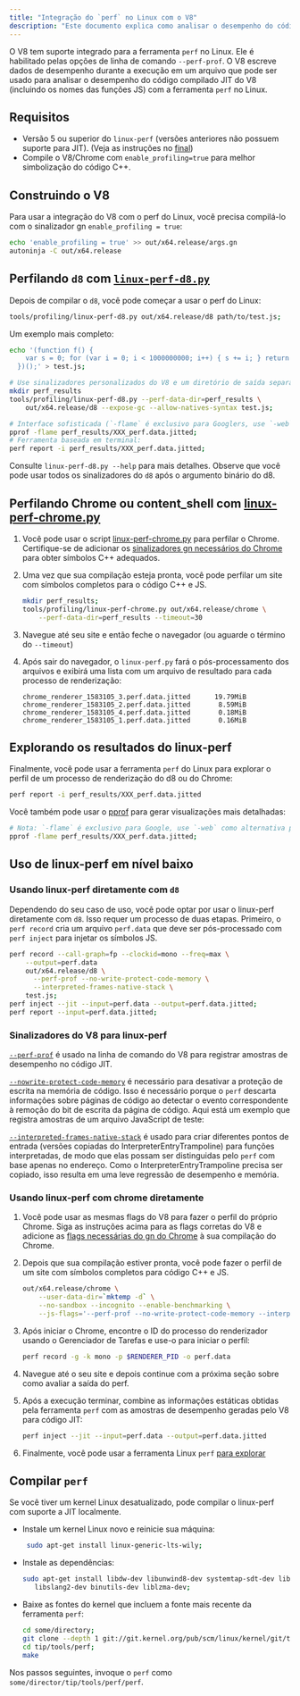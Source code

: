 ```yaml
---
title: "Integração do `perf` no Linux com o V8"
description: "Este documento explica como analisar o desempenho do código compilado JIT do V8 com a ferramenta `perf` no Linux."
---
```

O V8 tem suporte integrado para a ferramenta `perf` no Linux. Ele é habilitado pelas opções de linha de comando `--perf-prof`.
O V8 escreve dados de desempenho durante a execução em um arquivo que pode ser usado para analisar o desempenho do código compilado JIT do V8 (incluindo os nomes das funções JS) com a ferramenta `perf` no Linux.

## Requisitos

- Versão 5 ou superior do `linux-perf` (versões anteriores não possuem suporte para JIT). (Veja as instruções no [final](#build-perf))
- Compile o V8/Chrome com `enable_profiling=true` para melhor simbolização do código C++.

## Construindo o V8

Para usar a integração do V8 com o perf do Linux, você precisa compilá-lo com o sinalizador gn `enable_profiling = true`:

```bash
echo 'enable_profiling = true' >> out/x64.release/args.gn
autoninja -C out/x64.release
```

## Perfilando `d8` com [`linux-perf-d8.py`](https://source.chromium.org/search?q=linux-perf-d8.py)

Depois de compilar o `d8`, você pode começar a usar o perf do Linux:

```bash
tools/profiling/linux-perf-d8.py out/x64.release/d8 path/to/test.js;
```

Um exemplo mais completo:

```bash
echo '(function f() {
    var s = 0; for (var i = 0; i < 1000000000; i++) { s += i; } return s;
  })();' > test.js;

# Use sinalizadores personalizados do V8 e um diretório de saída separado para menos confusão:
mkdir perf_results
tools/profiling/linux-perf-d8.py --perf-data-dir=perf_results \
    out/x64.release/d8 --expose-gc --allow-natives-syntax test.js;

# Interface sofisticada (`-flame` é exclusivo para Googlers, use `-web` como alternativa pública):
pprof -flame perf_results/XXX_perf.data.jitted;
# Ferramenta baseada em terminal:
perf report -i perf_results/XXX_perf.data.jitted;
```

Consulte `linux-perf-d8.py --help` para mais detalhes. Observe que você pode usar todos os sinalizadores do `d8` após o argumento binário do d8.


## Perfilando Chrome ou content_shell com [linux-perf-chrome.py](https://source.chromium.org/search?q=linux-perf-chrome.py)

1. Você pode usar o script [linux-perf-chrome.py](https://source.chromium.org/search?q=linux-perf-chrome.py) para perfilar o Chrome. Certifique-se de adicionar os [sinalizadores gn necessários do Chrome](https://chromium.googlesource.com/chromium/src/+/master/docs/profiling.md#General-checkout-setup) para obter símbolos C++ adequados.

1. Uma vez que sua compilação esteja pronta, você pode perfilar um site com símbolos completos para o código C++ e JS.

    ```bash
    mkdir perf_results;
    tools/profiling/linux-perf-chrome.py out/x64.release/chrome \
        --perf-data-dir=perf_results --timeout=30
    ```

1. Navegue até seu site e então feche o navegador (ou aguarde o término do `--timeout`)
1. Após sair do navegador, o `linux-perf.py` fará o pós-processamento dos arquivos e exibirá uma lista com um arquivo de resultado para cada processo de renderização:

   ```
   chrome_renderer_1583105_3.perf.data.jitted      19.79MiB
   chrome_renderer_1583105_2.perf.data.jitted       8.59MiB
   chrome_renderer_1583105_4.perf.data.jitted       0.18MiB
   chrome_renderer_1583105_1.perf.data.jitted       0.16MiB
   ```

## Explorando os resultados do linux-perf

Finalmente, você pode usar a ferramenta `perf` do Linux para explorar o perfil de um processo de renderização do d8 ou do Chrome:

```bash
perf report -i perf_results/XXX_perf.data.jitted
```

Você também pode usar o [pprof](https://github.com/google/pprof) para gerar visualizações mais detalhadas:

```bash
# Nota: `-flame` é exclusivo para Google, use `-web` como alternativa pública:
pprof -flame perf_results/XXX_perf.data.jitted;
```

## Uso de linux-perf em nível baixo

### Usando linux-perf diretamente com `d8`

Dependendo do seu caso de uso, você pode optar por usar o linux-perf diretamente com `d8`.
Isso requer um processo de duas etapas. Primeiro, o `perf record` cria um arquivo `perf.data` que deve ser pós-processado com `perf inject` para injetar os símbolos JS.

``` bash
perf record --call-graph=fp --clockid=mono --freq=max \
    --output=perf.data
    out/x64.release/d8 \
      --perf-prof --no-write-protect-code-memory \
      --interpreted-frames-native-stack \
    test.js;
perf inject --jit --input=perf.data --output=perf.data.jitted;
perf report --input=perf.data.jitted;
```

### Sinalizadores do V8 para linux-perf

[`--perf-prof`](https://source.chromium.org/search?q=FLAG_perf_prof) é usado na linha de comando do V8 para registrar amostras de desempenho no código JIT.

[`--nowrite-protect-code-memory`](https://source.chromium.org/search?q=FLAG_nowrite_protect_code_memory) é necessário para desativar a proteção de escrita na memória de código. Isso é necessário porque o `perf` descarta informações sobre páginas de código ao detectar o evento correspondente à remoção do bit de escrita da página de código. Aqui está um exemplo que registra amostras de um arquivo JavaScript de teste:

[`--interpreted-frames-native-stack`](https://source.chromium.org/search?q=FLAG_interpreted_frames_native_stack) é usado para criar diferentes pontos de entrada (versões copiadas do InterpreterEntryTrampoline) para funções interpretadas, de modo que elas possam ser distinguidas pelo `perf` com base apenas no endereço. Como o InterpreterEntryTrampoline precisa ser copiado, isso resulta em uma leve regressão de desempenho e memória.


### Usando linux-perf com chrome diretamente

1. Você pode usar as mesmas flags do V8 para fazer o perfil do próprio Chrome. Siga as instruções acima para as flags corretas do V8 e adicione as [flags necessárias do gn do Chrome](https://chromium.googlesource.com/chromium/src/+/master/docs/profiling.md#General-checkout-setup) à sua compilação do Chrome.

1. Depois que sua compilação estiver pronta, você pode fazer o perfil de um site com símbolos completos para código C++ e JS.

    ```bash
    out/x64.release/chrome \
        --user-data-dir=`mktemp -d` \
        --no-sandbox --incognito --enable-benchmarking \
        --js-flags='--perf-prof --no-write-protect-code-memory --interpreted-frames-native-stack'
    ```

1. Após iniciar o Chrome, encontre o ID do processo do renderizador usando o Gerenciador de Tarefas e use-o para iniciar o perfil:

    ```bash
    perf record -g -k mono -p $RENDERER_PID -o perf.data
    ```

1. Navegue até o seu site e depois continue com a próxima seção sobre como avaliar a saída do perf.

1. Após a execução terminar, combine as informações estáticas obtidas pela ferramenta `perf` com as amostras de desempenho geradas pelo V8 para código JIT:

   ```bash
   perf inject --jit --input=perf.data --output=perf.data.jitted
   ```

1. Finalmente, você pode usar a ferramenta Linux `perf` [para explorar](#Explore-linux-perf-results)

## Compilar `perf`

Se você tiver um kernel Linux desatualizado, pode compilar o linux-perf com suporte a JIT localmente.

- Instale um kernel Linux novo e reinicie sua máquina:

  ```bash
   sudo apt-get install linux-generic-lts-wily;
  ```

- Instale as dependências:

  ```bash
  sudo apt-get install libdw-dev libunwind8-dev systemtap-sdt-dev libaudit-dev \
     libslang2-dev binutils-dev liblzma-dev;
  ```

- Baixe as fontes do kernel que incluem a fonte mais recente da ferramenta `perf`:

  ```bash
  cd some/directory;
  git clone --depth 1 git://git.kernel.org/pub/scm/linux/kernel/git/tip/tip.git;
  cd tip/tools/perf;
  make
  ```

Nos passos seguintes, invoque o `perf` como `some/director/tip/tools/perf/perf`.
